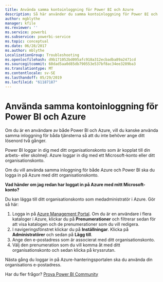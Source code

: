 ```yaml
---
title: Använda samma kontoinloggning för Power BI och Azure
description: Så här använder du samma kontoinloggning för Power BI och Azure
author: mgblythe
manager: kfile
ms.reviewer: ''
ms.service: powerbi
ms.subservice: powerbi-service
ms.topic: conceptual
ms.date: 06/28/2017
ms.author: mblythe
LocalizationGroup: Troubleshooting
ms.openlocfilehash: d9b171052bd095afc918a312ecbadba89a2471cd
ms.sourcegitcommit: 60dad5aa0d85db790553e537bf8ac34ee3289ba3
ms.translationtype: MT
ms.contentlocale: sv-SE
ms.lasthandoff: 05/29/2019
ms.locfileid: "61187187"
---
```

# <a name="using-the-same-account-for-power-bi-and-azure"></a>Använda samma kontoinloggning för Power BI och Azure
Om du är en användare av både Power BI och Azure, vill du kanske använda samma inloggning för båda tjänsterna så att du inte behöver ange ditt lösenord två gånger.

Power BI loggar in dig med ditt organisationskonto som är kopplat till din arbets- eller skolmejl.  Azure loggar in dig med ett Microsoft-konto eller ditt organisationskonto.

Om du vill använda samma inloggning för både Azure och Power BI ska du logga in på Azure med ditt organisationskonto.

**Vad händer om jag redan har loggat in på Azure med mitt Microsoft-konto?**

Du kan lägga till ditt organisationskonto som medadministratör i Azure.  Gör så här:

1. Logga in på [Azure Management Portal](http://manage.windowsazure.com/). Om du är en användare i flera kataloger i Azure, klickar du på **Prenumerationer** och filtrerar sedan för att visa katalogen och de prenumerationer som du vill redigera.
2. I navigeringsfönstret klickar du på **Inställningar**. Klicka på **Administratörer** och sedan på **Lägg till**.
3. Ange den e-postadress som är associerat med ditt organisationskonto.
4. Välj den prenumeration som du vill komma åt med ditt organisationskonto och sedan klicka på kryssrutan.

Nästa gång du loggar in på Azure-hanteringsportalen ska du använda din organisations e-postadress.

Har du fler frågor? [Prova Power BI Community](http://community.powerbi.com/)

